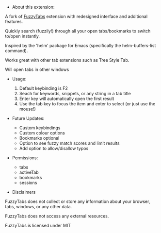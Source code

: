 - About this extension:

A fork of [FuzzyTabs](https://github.com/NathanMH/FuzzyTabs) extension with redesigned interface and additional features.

Quickly search (fuzzily!) through all your open tabs/bookmarks to switch to/open instantly.

Inspired by the 'helm' package for Emacs (specifically the helm-buffers-list command).

Works great with other tab extensions such as Tree Style Tab.

Will open tabs in other windows

- Usage:

  1. Default keybinding is F2
  2. Seach for keywords, snippets, or any string in a tab title
  3. Enter key will automatically open the first result
  4. Use the tab key to focus the item and enter to select (or just use the mouse!)

- Future Updates:

  - Custom keybindings
  - Custom colour options
  - Bookmarks optional
  - Option to see fuzzy match scores and limit results
  - Add option to allow/disallow typos

- Permissions:

  - tabs
  - activeTab
  - bookmarks
  - sessions

- Disclaimers

FuzzyTabs does not collect or store any information about your browser, tabs, windows, or any other data.

FuzzyTabs does not access any external resources.

FuzzyTabs is licensed under MIT
